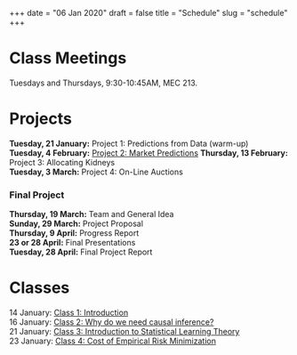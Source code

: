 +++
date = "06 Jan 2020"
draft = false
title = "Schedule"
slug = "schedule"
+++

# Class Meetings

Tuesdays and Thursdays, 9:30-10:45AM, MEC 213.

# Projects

**Tuesday, 21 January:** Project 1: Predictions from Data (warm-up)  
**Tuesday, 4 February:** [Project 2: Market Predictions](/project2)
**Thursday, 13 February:** Project 3: Allocating Kidneys  
**Tuesday, 3 March:** Project 4: On-Line Auctions

### Final Project

**Thursday, 19 March:** Team and General Idea  
**Sunday, 29 March:** Project Proposal  
**Thursday, 9 April:** Progress Report  
**23 or 28 April:** Final Presentations  
**Tuesday, 28 April:** Final Project Report  

# Classes

14 January: [Class 1: Introduction](/class1)  
16 January: [Class 2: Why do we need causal inference?](/class2)  
21 January: [Class 3: Introduction to Statistical Learning Theory](/class3)  
23 January: [Class 4: Cost of Empirical Risk Minimization](/class4)  


